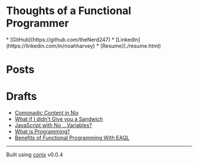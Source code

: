 # Thoughts of a Functional Programmer

<div class="about" >
* [GitHub](https://github.com/theNerd247)
* [LinkedIn](https://linkedin.com/in/noahharvey)
* [Resume](./resume.html)
</div>

# Posts


# Drafts 

* [Comonadic Content in Nix](./conix-intro.html)
* [What if I didn't Give you a Sandwich](./making-a-sandwich.html)
* [JavaScript with No ...Variables?](./no-vars-js.html)
* [What is Programming?](./what-is-programming.html)
* [Benefits of Functional Programming With EAQL](./why-fp-eaql.html)

---

Built using <a href="https://github.com/theNerd247/conix.git">conix</a> v0.0.4